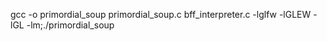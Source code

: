 gcc -o primordial_soup primordial_soup.c bff_interpreter.c -lglfw -lGLEW -lGL -lm;./primordial_soup
